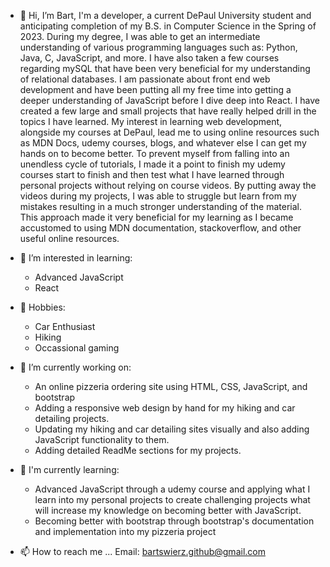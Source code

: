 - 👋 Hi, I’m Bart, I'm a developer, a current DePaul University student and anticipating completion of my B.S. in Computer Science in the Spring of 2023. During my degree, I was able to get an intermediate understanding of various programming languages such as: Python, Java, C, JavaScript, and more. I have also taken a few courses regarding mySQL that have been very beneficial for my understanding of relational databases. I am passionate about front end web development and have been putting all my free time into getting a deeper understanding of JavaScript before I dive deep into React. I have created a few large and small projects that have really helped drill in the topics I have learned. My interest in learning web development, alongside my courses at DePaul, lead me to using online resources such as MDN Docs, udemy courses, blogs, and whatever else I can get my hands on to become better. To prevent myself from falling into an unendless cycle of tutorials, I made it a point to finish my udemy courses start to finish and then test what I have learned through personal projects without relying on course videos. By putting away the videos during my projects, I was able to struggle but learn from my mistakes resulting in a much stronger understanding of the material. This approach made it very beneficial for my learning as I became accustomed to using MDN documentation, stackoverflow, and other useful online resources.

- 👀 I’m interested in learning: 
   - Advanced JavaScript
   - React

- 🌱 Hobbies: 
   - Car Enthusiast 
   - Hiking
   - Occassional gaming

- 🌱 I’m currently working on:
   - An online pizzeria ordering site using HTML, CSS, JavaScript, and bootstrap
   - Adding a responsive web design by hand for my hiking and car detailing projects.
   - Updating my hiking and car detailing sites visually and also adding JavaScript functionality to them.
   - Adding detailed ReadMe sections for my projects.
 
- 💞️ I'm currently learning: 
  - Advanced JavaScript through a udemy course and applying what I learn into my personal projects to create challenging projects what will increase my knowledge on          becoming better with JavaScript.
  - Becoming better with bootstrap through bootstrap's documentation and implementation into my pizzeria project
  

- 📫 How to reach me ...
Email: bartswierz.github@gmail.com

<!---
bartswierz/bartswierz is a ✨ special ✨ repository because its `README.md` (this file) appears on your GitHub profile.
You can click the Preview link to take a look at your changes.
--->
